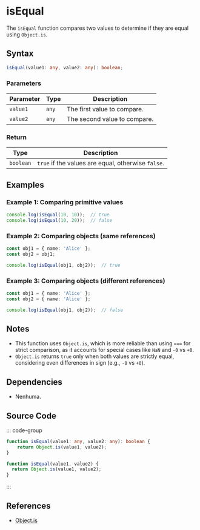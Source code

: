 # isEqual
The `isEqual` function compares two values to determine if they are equal using `Object.is`.

## Syntax

```typescript
isEqual(value1: any, value2: any): boolean;
```

### Parameters

| Parameter  | Type     | Description                                                        |
|------------|----------|--------------------------------------------------------------------|
| `value1`   | `any`    | The first value to compare.                                        |
| `value2`   | `any`    | The second value to compare.                                       |

### Return

| Type     | Description                                                        |
|----------|--------------------------------------------------------------------|
| `boolean`| `true` if the values are equal, otherwise `false`.                 |

## Examples

### Example 1: Comparing primitive values
```typescript
console.log(isEqual(10, 10));  // true
console.log(isEqual(10, 20));  // false
```

### Example 2: Comparing objects (same references)
```typescript
const obj1 = { name: 'Alice' };
const obj2 = obj1;

console.log(isEqual(obj1, obj2));  // true
```

### Example 3: Comparing objects (different references)
```typescript
const obj1 = { name: 'Alice' };
const obj2 = { name: 'Alice' };

console.log(isEqual(obj1, obj2));  // false
```

## Notes
- This function uses `Object.is`, which is more reliable than using `===` for strict comparison, as it accounts for special cases like `NaN` and `-0` vs `+0`.
- `Object.is` returns `true` only when both values are strictly equal, considering even differences in sign (e.g., `-0` vs `+0`).

## Dependencies
- Nenhuma.

## Source Code
::: code-group

```typescript
function isEqual(value1: any, value2: any): boolean {
	return Object.is(value1, value2);
}
```

```javascript
function isEqual(value1, value2) {
  return Object.is(value1, value2);
}
```
:::

## References
- [Object.is](https://developer.mozilla.org/en-US/docs/Web/JavaScript/Reference/Global_Objects/Object/is)